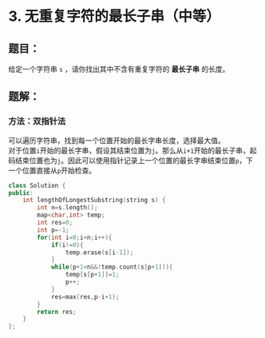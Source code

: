 # 3. 无重复字符的最长子串（中等）
## 题目：
给定一个字符串 `s` ，请你找出其中不含有重复字符的 **最长子串** 的长度。
## 题解：
### 方法：双指针法
可以遍历字符串，找到每一个位置开始的最长字串长度，选择最大值。\
对于位置`i`开始的最长字串，假设其结束位置为`j`。那么从`i+1`开始的最长子串，起码结束位置也为`j`。因此可以使用指针记录上一个位置的最长字串结束位置`p`，下一个位置直接从`p`开始检查。
```c++
class Solution {
public:
    int lengthOfLongestSubstring(string s) {
        int n=s.length();
        map<char,int> temp;
        int res=0;
        int p=-1;
        for(int i=0;i<n;i++){
            if(i!=0){
                temp.erase(s[i-1]);
            }
            while(p+1<n&&!temp.count(s[p+1])){
                temp[s[p+1]]=1;
                p++;
            }
            res=max(res,p-i+1);
        }
        return res;
    }
};
```